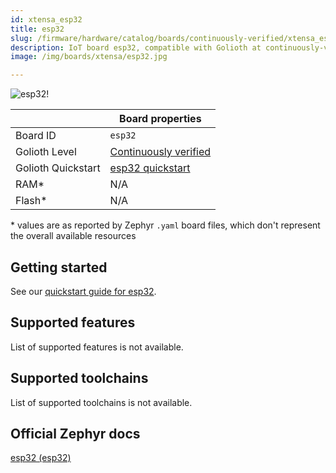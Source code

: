 ```yaml
---
id: xtensa_esp32
title: esp32
slug: /firmware/hardware/catalog/boards/continuously-verified/xtensa_esp32
description: IoT board esp32, compatible with Golioth at continuously-verified level.
image: /img/boards/xtensa/esp32.jpg

---
```


[//]: # (This is an auto-generated file, do not edit! Changes to it will be lost upon re-generation)

![esp32!](/img/boards/xtensa/esp32.jpg "esp32")

|                | Board properties     |
| -------------  | -------------------- |
| Board ID       | `esp32` |
| Golioth Level  | [Continuously verified](/firmware/hardware#continuously-verified-boards) |
| Golioth Quickstart | [esp32 quickstart](/firmware/hardware/esp32/zephyr-quickstart) || Architecture   | XTENSA |
| RAM*           | N/A |
| Flash*         | N/A |

\* values are as reported by Zephyr `.yaml` board files, which don't represent the overall available resources

## Getting started

See our [quickstart guide for esp32](/firmware/hardware/esp32/zephyr-quickstart).


## Supported features

List of supported features is not available.

## Supported toolchains

List of supported toolchains is not available.

## Official Zephyr docs

[esp32 (esp32)](https://docs.zephyrproject.org/latest/boards/xtensa/esp32/doc/index.html)
